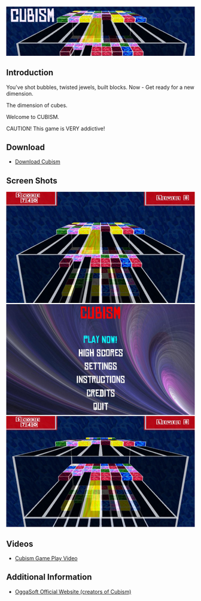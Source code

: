 ![CubismBanner2.jpg](/media/migrated_media-CubismBanner2.jpg)

## Introduction

You've shot bubbles, twisted jewels, built blocks. Now - Get ready for a new dimension.

The dimension of cubes.

Welcome to CUBISM.

CAUTION! This game is VERY addictive!

## Download

-   [Download Cubism](http://www.oggasoft.com/Cubism.html)

## Screen Shots

![Screenshot.jpg](/media/migrated_media-Screenshot.jpg) ![Cubismmainscreen.jpg](/media/migrated_media-Cubismmainscreen.jpg) ![CubismScreenshot.jpg](/media/migrated_media-CubismScreenshot.jpg)

## Videos

-   [Cubism Game Play Video](http://www.youtube.com/watch?v=kQFIRVlPFU8)

## Additional Information

-   [OggaSoft Official Website (creators of Cubism)](http://www.oggasoft.com/)

